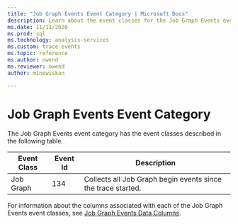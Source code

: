 ```yaml
---
title: "Job Graph Events Event Category | Microsoft Docs"
description: Learn about the event classes for the Job Graph Events event category.
ms.date: 11/11/2020
ms.prod: sql
ms.technology: analysis-services
ms.custom: trace-events
ms.topic: reference
ms.author: owend
ms.reviewer: owend
author: minewiskan

---
```

# Job Graph Events Event Category

  The Job Graph Events event category has the event classes described in the following table.  
  
|Event Class|Event Id|Description|  
|-----------------|--------------|-----------------|  
|Job Graph|134|Collects all Job Graph begin events since the trace started.|  

For information about the columns associated with each of the Job Graph Events event classes, see [Job Graph Events Data Columns](jobgraph-events-data-columns.md).